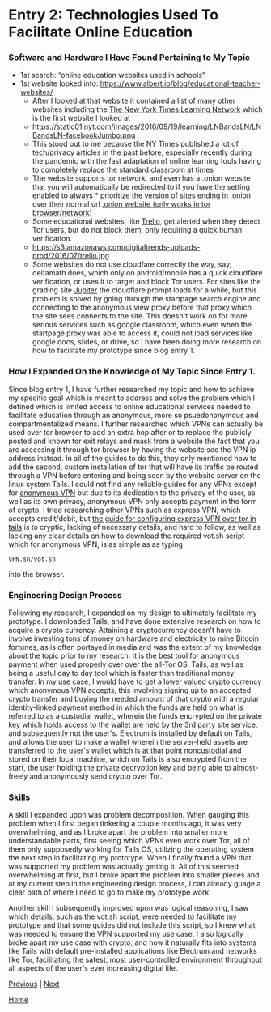 # Entry 2: Technologies Used To Facilitate Online Education 

### Software and Hardware I Have Found Pertaining to My Topic
* 1st search: “online education websites used in schools”
* 1st website looked into: https://www.albert.io/blog/educational-teacher-websites/
    * After I looked at that website it contained a list of many other websites including the [The New York Times Learning Network](https://www.nytimes.com/section/learning/lesson-plans) which is the first website I looked at
    * https://static01.nyt.com/images/2016/09/19/learning/LNBandsLN/LNBandsLN-facebookJumbo.png
    * This stood out to me because the NY Times published a lot of tech/privacy articles in the past before, especially recently during the pandemic with          the fast adaptation of online learning tools having to completely replace the standard classroom at times
    * The website supports tor network, and even has a .onion website that you will automatically be redirected to if you have the setting enabled to always     * prioritize the version of sites ending in  .onion over their normal url [.onion website (only works in tor browser/network)]( https://www.nytimesn7cgmftshazwhfgzm37qxb44r64ytbb2dj3x62d2lljsciiyd.onion/section/learning/lesson-plans)
    * Some educational websites, like [Trello](https://trello.com), get alerted when they detect Tor users, but do not block them, only requiring a quick         human verification.
    * https://s3.amazonaws.com/digitaltrends-uploads-prod/2016/07/trello.jpg
    * Some websites do not use cloudfare correctly the way, say, deltamath does, which only on android/mobile has a quick cloudflare verification, or uses         it to target and block Tor users. For sites like the grading site [Jupiter](jupiter.ed) the cloudflare prompt loads for a while, but this problem is          solved by going through the startpage search engine and connecting to the anonymous view proxy before that proxy which the site sees connects to the         site. This doesn't work on for more serious services such as google classroom, which even when the startpage proxy was able to access it, could not         load services like google docs, slides, or drive, so I have been doing more research on how to facilitate my prototype since blog entry 1.

### How I Expanded On the Knowledge of My Topic Since Entry 1.
Since blog entry 1, I have further researched my topic and how to achieve my specific goal which is meant to address and solve the problem which I defined which is limited access to online educational services needed to facilitate education through an anonymous, more so psuedononymous and compartmentalized means. I further researched which VPNs can actually be used over tor browser to add an extra hop after or to replace the publicly posted and known tor exit relays and mask from a website the fact that you are accessing it through tor browser by having the website see the VPN ip address instead. In all of the guides to do this, they only mentioned how to add the second, custom installation of tor that will have its traffic be routed through a VPN before entering and being seen by the website server on the linux system Tails. I could not find any reliable guides for any VPNs except for [anonymous VPN](https://VPN.sn/) but due to its dedication to the privacy of the user, as well as its own privacy, anonymous VPN only accepts payment in the form of crypto. I tried researching other VPNs such as express VPN, which accepts credit/debit, but [the guide for configuring express VPN over tor in tails](https://www.privacyaffairs.com/VPN-with-tails/) is to cryptic, lacking of necessary details, and hard to follow, as well as lacking any clear details on how to download the required vot.sh script which for anonymous VPN, is as simple as as typing
```
VPN.sn/vot.sh
```
into the browser.

### Engineering Design Process
Following my research, I expanded on my design to ultimately facilitate my prototype. I downloaded Tails, and have done extensive research on how to acquire a crypto currency. Attaining a cryptocurrency doesn't have to involve investing tons of money on hardware and electricity to mine Bitcoin fortunes, as is often portayed in media and was the extent of my knowledge about the topic prior to my research. It is the best tool for anonymous payment when used properly over over the all-Tor OS, Tails, as well as being a useful day to day tool which is faster than traditional money transfer. In my use case, I would have to get a lower valued crypto currency which anonymous VPN accepts, this involving signing up to an accepted crypto transfer and buying the needed amount of that crypto with a regular identity-linked payment method in which the funds are held on what is referred to as a custodial wallet, wherein the funds encrypted on the private key which holds access to the wallet are held by the 3rd party site service, and subsequently not the user's. Electrum is installed by default on Tails, and allows the user to make a wallet wherein the server-held assets are transferred to the user's wallet which is at that point noncustodial and stored on their local machine, which on Tails is also encrypted from the start, the user holding the private decryption key and being able to almost-freely and anonymously send crypto over Tor.

### Skills
A skill I expanded upon was problem decomposition. When gauging this problem when I first began tinkering a couple months ago, it was very overwhelming, and as I broke apart the problem into smaller more understandable parts, first seeing which VPNs even work over Tor, all of them only supposedly working for Tails OS, utilizing the operating system the next step in facilitating my prototype. When I finally found a VPN that was supported my problem was actually getting it. All of this seemed overwhelming at first, but I broke apart the problem into smaller pieces and at my current step in the engineering design process, I can already guage a clear path of where I need to go to make my prototype work.

Another skill I subsequently improved upon was logical reasoning, I saw which details, such as the vot.sh script, were needed to facilitate my prototype and that some guides did not include this script, so I knew what was needed to ensure the VPN supported my use case. I also logically broke apart my use case with crypto, and how it naturally fits into systems like Tails with default pre-installed applications like Electrum and networks like Tor, facilitating the safest, most user-controlled environment throughout all aspects of the user's ever increasing digital life.


[Previous](entry01.md) | [Next](entry03.md)

[Home](../README.md)
